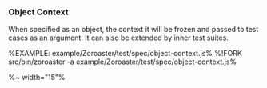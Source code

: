 ### Object Context

When specified as an object, the context it will be frozen and passed to test cases as an argument. It can also be extended by inner test suites.

%EXAMPLE: example/Zoroaster/test/spec/object-context.js%
%!FORK src/bin/zoroaster -a example/Zoroaster/test/spec/object-context.js%

%~ width="15"%